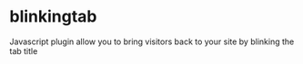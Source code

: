 blinkingtab
===========

Javascript plugin allow you to bring visitors back to your site by blinking the tab title
